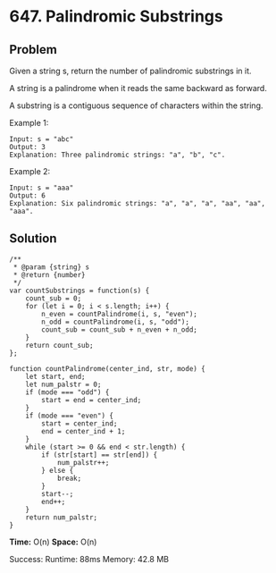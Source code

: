 # 647. Palindromic Substrings

## Problem
Given a string s, return the number of palindromic substrings in it.

A string is a palindrome when it reads the same backward as forward.

A substring is a contiguous sequence of characters within the string.

Example 1:
```dash
Input: s = "abc"
Output: 3
Explanation: Three palindromic strings: "a", "b", "c".
```
Example 2:
```dash
Input: s = "aaa"
Output: 6
Explanation: Six palindromic strings: "a", "a", "a", "aa", "aa", "aaa".
```

## Solution

```dash
/**
 * @param {string} s
 * @return {number}
 */
var countSubstrings = function(s) {
    count_sub = 0;
    for (let i = 0; i < s.length; i++) {
        n_even = countPalindrome(i, s, "even");
        n_odd = countPalindrome(i, s, "odd");
        count_sub = count_sub + n_even + n_odd;
    }
    return count_sub;
};

function countPalindrome(center_ind, str, mode) {
    let start, end;
    let num_palstr = 0;
    if (mode === "odd") {
        start = end = center_ind;
    }
    if (mode === "even") {
        start = center_ind;
        end = center_ind + 1;
    }
    while (start >= 0 && end < str.length) {
        if (str[start] == str[end]) {
            num_palstr++;
        } else {
            break;
        }
        start--;
        end++;
    }
    return num_palstr;
}
```
**Time:** O(n)
**Space:** O(n)

Success:
Runtime: 88ms
Memory: 42.8 MB
